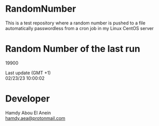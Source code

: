 # RandomNumber    
This is a test repository where a random number is pushed to a file automatically passwordless from a cron job in my Linux CentOS server    
# Random Number of the last run   
19900
      
Last update (GMT +1)    
02/23/23 10:00:02
# Developer    
Hamdy Abou El Anein   
hamdy.aea@protonmail.com

